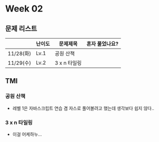 # Week 02

## 문제 리스트

|                |난이도|문제제목|혼자 풀었나요?|
|----------------|------|-------|-------------|
|11/28(화)|Lv.1|공원 산책||
|11/29(수)|Lv.2|3 x n 타일링||

## TMI
### 공원 산책
- 레벨 1은 자바스크립트 연습 겸 자스로 풀어볼려고 했는데 생각보다 쉽지 않다..

### 3 x n 타일링
- 이걸 어케하누...